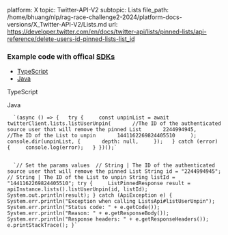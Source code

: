 platform: X
topic: Twitter-API-V2
subtopic: Lists
file_path: /home/bhuang/nlp/rag-race-challenge2-2024/platform-docs-versions/X_Twitter-API-V2/Lists.md
url: https://developer.twitter.com/en/docs/twitter-api/lists/pinned-lists/api-reference/delete-users-id-pinned-lists-list_id


### Example code with offical [SDKs](https://developer.twitter.com/en/docs/twitter-api/tools-and-libraries/sdks/overview)

* [TypeScript](#tab0)
* [Java](#tab1)

TypeScript

Java

      `(async () => {   try {     const unpinList = await twitterClient.lists.listUserUnpin(       //The ID of the authenticated source user that will remove the pinned List       2244994945,        //The ID of the List to unpin       1441162269824405510     );     console.dir(unpinList, {       depth: null,     });   } catch (error) {     console.log(error);   } })();`
    

      `// Set the params values  // String | The ID of the authenticated source user that will remove the pinned List String id = "2244994945";   // String | The ID of the List to unpin String listId = "1441162269824405510"; try {     ListPinnedResponse result = apiInstance.lists().listUserUnpin(id, listId);     System.out.println(result); } catch (ApiException e) {     System.err.println("Exception when calling ListsApi#listUserUnpin");     System.err.println("Status code: " + e.getCode());     System.err.println("Reason: " + e.getResponseBody());     System.err.println("Response headers: " + e.getResponseHeaders());     e.printStackTrace(); }`